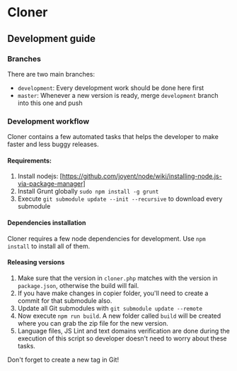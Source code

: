 # Cloner

## Development guide

### Branches
There are two main branches:

* `development`: Every development work should be done here first 
* `master`: Whenever a new version is ready, merge `development` branch into this one and push

### Development workflow

Cloner contains a few automated tasks that helps the developer to make faster and less buggy releases.

#### Requirements:

1. Install nodejs: [https://github.com/joyent/node/wiki/installing-node.js-via-package-manager]
2. Install Grunt globally `sudo npm install -g grunt`
3. Execute `git submodule update --init --recursive` to download every submodule

#### Dependencies installation

Cloner requires a few node dependencies for development. Use `npm install` to install all of them.

#### Releasing versions

1. Make sure that the version in `cloner.php` matches with the version in `package.json`, otherwise the build will fail.
2. If you have make changes in copier folder, you'll need to create a commit for that submodule also.
3. Update all Git submodules with `git submodule update --remote`
4. Now execute `npm run build`. A new folder called `build` will be created where you can grab the zip file for the new version.
5. Language files, JS Lint and text domains verification are done during the execution of this script so developer doesn't need to worry about these tasks.

Don't forget to create a new tag in Git!
